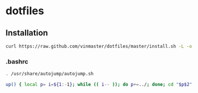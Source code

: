 # dotfiles

## Installation
```bash
curl https://raw.github.com/vinmaster/dotfiles/master/install.sh -L -o - | bash

```

### .bashrc
```bash
. /usr/share/autojump/autojump.sh

up() { local p= i=${1:-1}; while (( i-- )); do p+=../; done; cd "$p$2" && pwd; }
```
